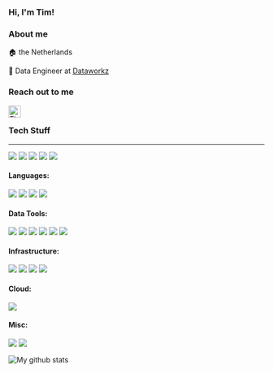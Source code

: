 ### Hi, I'm Tim!

### About me
:house: the Netherlands

:office: Data Engineer at [Dataworkz][2] 

### Reach out to me
[<img align="left" alt="Tim Voets | LinkedIn" width="24px" src="https://www.iconsdb.com/icons/preview/royal-azure-blue/linkedin-6-xxl.png" />][1]
<br />


### Tech Stuff
---
![](https://img.shields.io/badge/-very%20experienced-brightgreen)
![](https://img.shields.io/badge/-experienced-green)
![](https://img.shields.io/badge/-somewhat%20experienced-yellow)
![](https://img.shields.io/badge/-learning-blue)
![](https://img.shields.io/badge/-rusty-red)

#### Languages: 

![](https://img.shields.io/badge/-Python-brightgreen?style=flat&logo=Python&logoColor=white)
![](https://img.shields.io/badge/-Scala-blue?style=flat&logo=Scala&logoColor=white)
![](https://img.shields.io/badge/-Go-blue?style=flat&logo=Go&logoColor=white)
![](https://img.shields.io/badge/-Java-red?style=flat&logo=java&logoColor=white)

#### Data Tools: 

![](https://img.shields.io/badge/-ElasticSearch-green?style=flat&logo=elasticsearch&logoColor=white)
![](https://img.shields.io/badge/-Logstash-brightgreen?style=flat&logo=logstash&logoColor=white)
![](https://img.shields.io/badge/-Beats-green?style=flat&logo=beats&logoColor=white)
![](https://img.shields.io/badge/-Apache_Kafka-brightgreen?style=flat&logo=apache-kafka&logoColor=white)
![](https://img.shields.io/badge/-Apache%20Spark-blue?style=flat&logo=apache-spark&logoColor=white)
![](https://img.shields.io/badge/-Apache%20Airflow-yellow?style=flat&logo=apache-airflow&logoColor=white)

#### Infrastructure:

![](https://img.shields.io/badge/-Kubernetes-green?style=flat&logo=kubernetes&logoColor=white)
![](https://img.shields.io/badge/-Docker-green?style=flat&logo=docker&logoColor=white)
![](https://img.shields.io/badge/-Terraform-yellow?style=flat&logo=terraform)
![](https://img.shields.io/badge/-Linux-green?style=flat&logo=linux&logoColor=white)

#### Cloud:

![](https://img.shields.io/badge/Azure-yellow?style=flat&logo=microsoft-azure&logoColor=white)


#### Misc:

![](https://img.shields.io/badge/-Git-yellow?style=flat&logo=git&logoColor=white)
![](https://img.shields.io/badge/-Bash-yellow?style=flat&logo=linux&logoColor=white)


![My github stats](https://github-readme-stats.vercel.app/api?username=Duchadian&hide=stars)

[1]: https://www.linkedin.com/in/tim-voets/
[2]: https://dataworkz.nl
